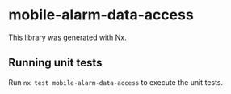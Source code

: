 # mobile-alarm-data-access

This library was generated with [Nx](https://nx.dev).

## Running unit tests

Run `nx test mobile-alarm-data-access` to execute the unit tests.
